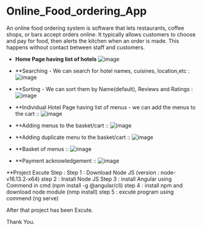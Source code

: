 # Online_Food_ordering_App
An online food ordering system is software that lets restaurants, coffee shops, or bars accept orders online. It typically allows customers to choose and pay for food, then alerts the kitchen when an order is made. This happens without contact between staff and customers.

- **Home Page having list of hotels**
![image](https://user-images.githubusercontent.com/36665975/99675575-61902200-2a9d-11eb-94b4-a8f753e4e5b7.png)

- **Searching - We can search for hotel names, cuisines, location,etc : 
![image](https://user-images.githubusercontent.com/36665975/99675651-78cf0f80-2a9d-11eb-8b42-9afc7dfb4efb.png)

- **Sorting - We can sort them by Name(default), Reviews and Ratings :
![image](https://user-images.githubusercontent.com/36665975/99675703-8c7a7600-2a9d-11eb-9c31-038b08be0e0a.png)

- **Individual Hotel Page having list of menus - we can add the menus to the cart ::
![image](https://user-images.githubusercontent.com/36665975/99896454-c2467700-2cb6-11eb-9280-d253339afa64.png)

- **Adding menus to the basket/cart :: 
![image](https://user-images.githubusercontent.com/36665975/99896466-d5594700-2cb6-11eb-92e3-6acadfaae6d5.png)

- **Adding duplicate menu to the basket/cart ::
![image](https://user-images.githubusercontent.com/36665975/99896471-e43ff980-2cb6-11eb-97a5-c57a59aa8553.png)

- **Basket of menus ::
![image](https://user-images.githubusercontent.com/36665975/99896533-77792f00-2cb7-11eb-8211-ff4b054d800e.png)

- **Payment acknowledgement ::
![image](https://user-images.githubusercontent.com/36665975/99896541-7fd16a00-2cb7-11eb-8157-ebcbce443bd8.png)

**Project Excute Step : 
Step 1 : Download Node JS (version : node-v16.13.2-x64)
step 2 : Install Node JS
Step 3 : install Angular using Commend in cmd (npm install -g @angular/cli)
step 4 : install npm and download node module (nmp install)
step 5 : excute program using commend (ng serve)

After that project has been Excute.

Thank You.
